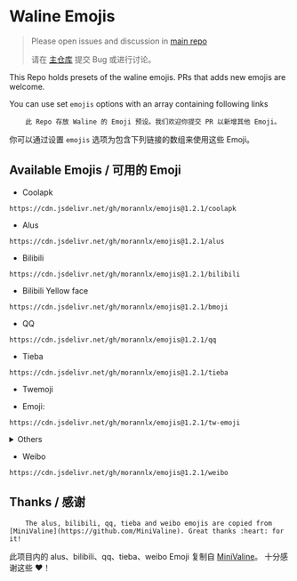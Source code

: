 # Waline Emojis

> Please open issues and discussion in [main repo](https://github.com/lizheming/waline)
>
> 请在 [主仓库](https://github.com/lizheming/waline) 提交 Bug 或进行讨论。

This Repo holds presets of the waline emojis. PRs that adds new emojis are welcome.

You can use set `emojis` options with an array containing following links

        此 Repo 存放 Waline 的 Emoji 预设。我们欢迎你提交 PR 以新增其他 Emoji。

你可以通过设置 `emojis` 选项为包含下列链接的数组来使用这些 Emoji。

## Available Emojis / 可用的 Emoji

- Coolapk

```
https://cdn.jsdelivr.net/gh/morannlx/emojis@1.2.1/coolapk
```


- Alus

```
https://cdn.jsdelivr.net/gh/morannlx/emojis@1.2.1/alus
```

- Bilibili

```
https://cdn.jsdelivr.net/gh/morannlx/emojis@1.2.1/bilibili
```

- Bilibili Yellow face

```
https://cdn.jsdelivr.net/gh/morannlx/emojis@1.2.1/bmoji
```

- QQ

```
https://cdn.jsdelivr.net/gh/morannlx/emojis@1.2.1/qq
```

- Tieba

```
https://cdn.jsdelivr.net/gh/morannlx/emojis@1.2.1/tieba
```

- Twemoji

- Emoji:

```
https://cdn.jsdelivr.net/gh/morannlx/emojis@1.2.1/tw-emoji
```

<details>
<summary>Others</summary>

- Full: (Not recommand)

```
https://cdn.jsdelivr.net/gh/morannlx/emojis@1.2.1/tw
```

- People:

```
https://cdn.jsdelivr.net/gh/morannlx/emojis@1.2.1/tw-people
```

- Body:

```
https://cdn.jsdelivr.net/gh/morannlx/emojis@1.2.1/tw-body
```

- Flag:

```
https://cdn.jsdelivr.net/gh/morannlx/emojis@1.2.1/tw-flag
```

- Food:

```
https://cdn.jsdelivr.net/gh/morannlx/emojis@1.2.1/tw-food
```

- Natural:

```
https://cdn.jsdelivr.net/gh/morannlx/emojis@1.2.1/tw-natural
```

- Object:

```
https://cdn.jsdelivr.net/gh/morannlx/emojis@1.2.1/tw-object
```

- Sport:

```
https://cdn.jsdelivr.net/gh/morannlx/emojis@1.2.1/tw-sport
```

- Symbol:

```
https://cdn.jsdelivr.net/gh/morannlx/emojis@1.2.1/tw-symbol
```

- Time:

```
https://cdn.jsdelivr.net/gh/morannlx/emojis@1.2.1/tw-time
```

- Travel:

```
https://cdn.jsdelivr.net/gh/morannlx/emojis@1.2.1/tw-travel
```

- Weather:

```
https://cdn.jsdelivr.net/gh/morannlx/emojis@1.2.1/tw-weather
```

</details>

- Weibo

```
https://cdn.jsdelivr.net/gh/morannlx/emojis@1.2.1/weibo
```

## Thanks / 感谢

        The alus, bilibili, qq, tieba and weibo emojis are copied from [MiniValine](https://github.com/MiniValine). Great thanks :heart: for it!

此项目内的 alus、bilibili、qq、tieba、weibo Emoji 复制自 [MiniValine](https://github.com/MiniValine)。 十分感谢这些 :heart:！
